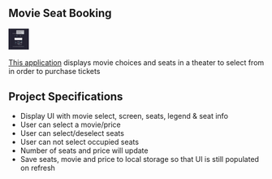 ## Movie Seat Booking

<img width="40px" src="./assets/app.png">

[This application]('https://diemrosely.github.io/Movie-Seat-Booking-VanillaJS/') displays movie choices and seats in a theater to select from in order to purchase tickets

## Project Specifications

- Display UI with movie select, screen, seats, legend & seat info
- User can select a movie/price
- User can select/deselect seats
- User can not select occupied seats
- Number of seats and price will update
- Save seats, movie and price to local storage so that UI is still populated on refresh



